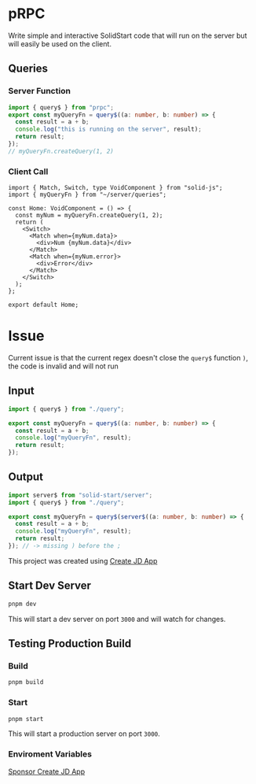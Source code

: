 # pRPC

Write simple and interactive SolidStart code that will run on the server but will easily be used on the client.

## Queries

### Server Function

```ts
import { query$ } from "prpc";
export const myQueryFn = query$((a: number, b: number) => {
  const result = a + b;
  console.log("this is running on the server", result);
  return result;
});
// myQueryFn.createQuery(1, 2)
```

### Client Call

```tsx
import { Match, Switch, type VoidComponent } from "solid-js";
import { myQueryFn } from "~/server/queries";

const Home: VoidComponent = () => {
  const myNum = myQueryFn.createQuery(1, 2);
  return (
    <Switch>
      <Match when={myNum.data}>
        <div>Num {myNum.data}</div>
      </Match>
      <Match when={myNum.error}>
        <div>Error</div>
      </Match>
    </Switch>
  );
};

export default Home;
```

# Issue

Current issue is that the current regex doesn't close the `query$` function `)`, the code is invalid and will not run

## Input

```ts
import { query$ } from "./query";

export const myQueryFn = query$((a: number, b: number) => {
  const result = a + b;
  console.log("myQueryFn", result);
  return result;
});
```

## Output

```ts
import server$ from "solid-start/server";
import { query$ } from "./query";

export const myQueryFn = query$(server$((a: number, b: number) => {
  const result = a + b;
  console.log("myQueryFn", result);
  return result;
}); // -> missing ) before the ;
```

This project was created using [Create JD App](https://github.com/OrJDev/create-jd-app)

## Start Dev Server

```bash
pnpm dev
```

This will start a dev server on port `3000` and will watch for changes.

## Testing Production Build

### Build

```bash
pnpm build
```

### Start

```bash
pnpm start
```

This will start a production server on port `3000`.

### Enviroment Variables

[Sponsor Create JD App](https://github.com/sponsors/OrJDev)
